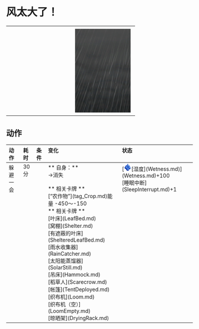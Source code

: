 # 风太大了！  
>   
  
<table class="table table-bordered" data-toggle="table"  data-show-header="false"><thead style="display:none"><tr ><th  style="width:50%;text-align:left;vertical-align:top;"  data-sortable="true"  >title</th><th  style="width:50%;text-align:left;vertical-align:top;"  ></th></tr></thead><tr ><td  style="width:50%;text-align:left;vertical-align:top;"  ></td><td  style="width:50%;text-align:left;vertical-align:top;"  ><div style="float:right; margin:5px"><div class="gamecard" style="width:150px; height:225px;"><a href="Event_Flood.md" style="color:black"><img decoding="async" src="../wiki/Sprite/WeatherStorm_Full.png" class="cardimage" style="max-width:150px;max-height:225px;"><span style="font-size: 25px;">风太大了！</span></a></div></div></td></tr></tbody></table>  
  
## 动作  
<table class="table table-bordered" data-toggle="table"  ><thead style=""><tr ><th  style="text-align:left;vertical-align:top;"  >动作</th><th  style="text-align:left;vertical-align:top;"  >耗时</th><th  style="text-align:left;vertical-align:top;"  data-sortable="true"  >条件</th><th  style="text-align:left;vertical-align:top;"  >变化</th><th  style="text-align:left;vertical-align:top;"  >状态</th></tr></thead><tr ><td  style="text-align:left;vertical-align:top;"  >躲避一会<br></td><td  style="text-align:left;vertical-align:top;"  ><font data-toggle="tooltip" data-placement="top" title="2TP">30分</font></td><td  style="text-align:left;vertical-align:top;"  ></td><td  style="text-align:left;vertical-align:top;"  >** 自身：**<br>→消失<br><br>** 相关卡牌 **<br>[“农作物”](tag_Crop.md)能量  -450～-150<br>** 相关卡牌 **<br>[叶床](LeafBed.md)<br>[窝棚](Shelter.md)<br>[有遮蔽的叶床](ShelteredLeafBed.md)<br>[雨水收集器](RainCatcher.md)<br>[太阳能蒸馏器](SolarStill.md)<br>[吊床](Hammock.md)<br>[稻草人](Scarecrow.md)<br>[帐篷](TentDeployed.md)<br>[织布机](Loom.md)<br>[织布机（空）](LoomEmpty.md)<br>[晾晒架](DryingRack.md)</td><td  style="text-align:left;vertical-align:top;"  >[<div style="width:20px;display:inline-block;text-align:center"><img decoding="async" src="../wiki/Sprite/Wetness.png" href="a.md" style="max-width:20px;max-height:20px;"></div>[湿度](Wetness.md)](Wetness.md)+100<br>[睡眠中断](SleepInterrupt.md)+1</td></tr></tbody></table>  
  


<script>document.title="风太大了！ - 卡牌生存百科 Card Survival Wiki";</script>